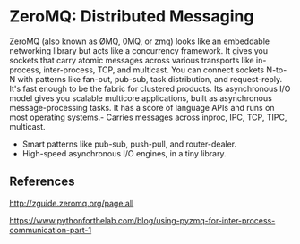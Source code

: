 # ZeroMQ: Distributed Messaging

ZeroMQ (also known as ØMQ, 0MQ, or zmq) looks like an embeddable networking library but acts like a concurrency framework. It gives you sockets that carry atomic messages across various transports like in-process, inter-process, TCP, and multicast. You can connect sockets N-to-N with patterns like fan-out, pub-sub, task distribution, and request-reply. It's fast enough to be the fabric for clustered products. Its asynchronous I/O model gives you scalable multicore applications, built as asynchronous message-processing tasks. It has a score of language APIs and runs on most operating systems.-  Carries messages across inproc, IPC, TCP, TIPC, multicast.

- Smart patterns like pub-sub, push-pull, and router-dealer.
- High-speed asynchronous I/O engines, in a tiny library.

## References

<http://zguide.zeromq.org/page:all>

<https://www.pythonforthelab.com/blog/using-pyzmq-for-inter-process-communication-part-1>
